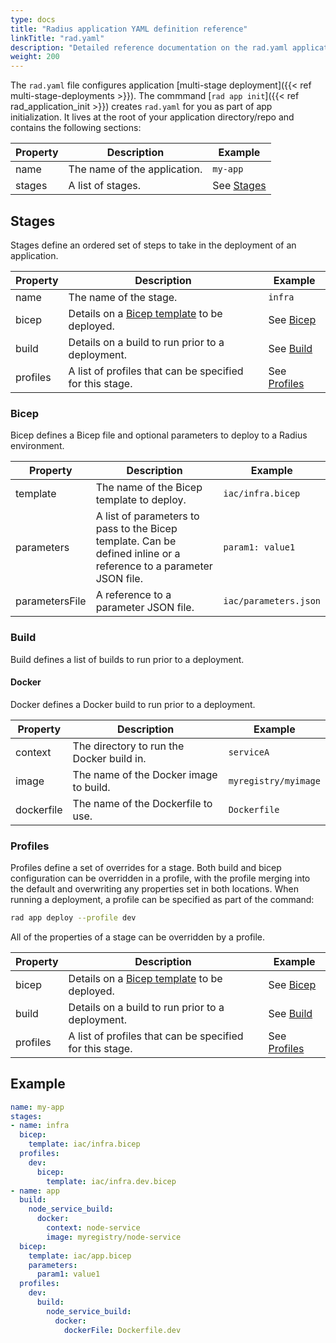 ```yaml
---
type: docs
title: "Radius application YAML definition reference"
linkTitle: "rad.yaml"
description: "Detailed reference documentation on the rad.yaml application file"
weight: 200
---
```


The `rad.yaml` file configures application [multi-stage deployment]({{< ref multi-stage-deployments >}}). The commmand [`rad app init`]({{< ref rad_application_init >}}) creates `rad.yaml` for you as part of app initialization. It lives at the root of your application directory/repo and contains the following sections:

| Property | Description | Example |
|----------|-------------|---------|
| name | The name of the application. | `my-app` |
| stages | A list of stages. | See [Stages](#stages) |

## Stages

Stages define an ordered set of steps to take in the deployment of an application.

| Property | Description | Example |
|----------|-------------|---------|
| name | The name of the stage. | `infra` |
| bicep | Details on a [Bicep template](#bicep-templates) to be deployed. | See [Bicep](#bicep) |
| build | Details on a build to run prior to a deployment. | See [Build](#build) |
| profiles | A list of profiles that can be specified for this stage. | See [Profiles](#profiles) |

### Bicep

Bicep defines a Bicep file and optional parameters to deploy to a Radius environment.

| Property | Description | Example |
|----------|-------------|---------|
| template | The name of the Bicep template to deploy. | `iac/infra.bicep` |
| parameters | A list of parameters to pass to the Bicep template. Can be defined inline or a reference to a parameter JSON file. | `param1: value1` |
| parametersFile | A reference to a parameter JSON file. | `iac/parameters.json` |

### Build

Build defines a list of builds to run prior to a deployment.

#### Docker

Docker defines a Docker build to run prior to a deployment.

| Property | Description | Example |
|----------|-------------|---------|
| context | The directory to run the Docker build in. | `serviceA` |
| image | The name of the Docker image to build. | `myregistry/myimage` |
| dockerfile | The name of the Dockerfile to use. | `Dockerfile` |

### Profiles

Profiles define a set of overrides for a stage. Both build and bicep configuration can be overridden in a profile, with the profile merging into the default and overwriting any properties set in both locations. When running a deployment, a profile can be specified as part of the command:

```sh
rad app deploy --profile dev
```

All of the properties of a stage can be overridden by a profile.

| Property | Description | Example |
|----------|-------------|---------|
| bicep | Details on a [Bicep template](#bicep-templates) to be deployed. | See [Bicep](#bicep) |
| build | Details on a build to run prior to a deployment. | See [Build](#build) |
| profiles | A list of profiles that can be specified for this stage. | See [Profiles](#profiles) |

## Example

```yaml
name: my-app
stages:
- name: infra
  bicep:
    template: iac/infra.bicep
  profiles:
    dev:
      bicep:
        template: iac/infra.dev.bicep
- name: app
  build:
    node_service_build:
      docker:
        context: node-service
        image: myregistry/node-service
  bicep:
    template: iac/app.bicep
    parameters:
      param1: value1
  profiles:
    dev:
      build:
        node_service_build:
          docker:
            dockerFile: Dockerfile.dev
```
